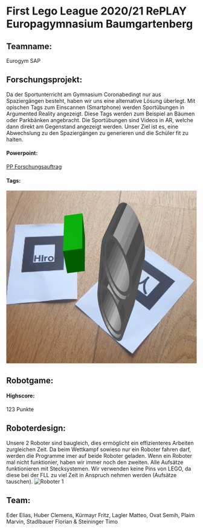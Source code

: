 # First Lego League 2020/21 RePLAY Europagymnasium Baumgartenberg
## Teamname:
Eurogym SAP
## Forschungsprojekt:
Da der Sportunterricht am Gymnasium Coronabedingt nur aus Spaziergängen besteht, haben wir uns eine alternative Lösung überlegt. Mit opischen Tags zum Einscannen (Smartphone) werden Sportübungen in Argumented Reality angezeigt. Diese Tags werden zum Beispiel an Bäumen oder Parkbänken angebracht. Die Sportübungen sind Videos in AR, welche dann direkt am Gegenstand angezeigt werden. Unser Ziel ist es, eine Abwechslung zu den Spaziergängen zu generieren und die Schüler fit zu halten.
#### Powerpoint:
[PP Forschungsauftrag](https://github.com/eurogym/First-Lego-League-2020-RePLAY/blob/c4a7277a0e36ae6c2c8a43f4fb9c1ccedbfcbf6f/Forschungsauftrag.pptx?raw=true)
#### Tags:
![Tags](ar-beispiel.png)
## Robotgame:
#### Highscore:
123 Punkte
## Roboterdesign:
Unsere 2 Roboter sind baugleich, dies ermöglicht ein effizienteres Arbeiten zurgleichen Zeit. Da beim Wettkampf sowieso nur ein Roboter fahren darf, werden die Programme imer auf beide Roboter geladen. Wenn ein Roboter mal nicht funktionier, haben wir immer noch den zweiten. 
Alle Aufsätze funktionieren mit Stecksystemen. Wir verwenden keine Pins von LEGO, da diese bei der FLL zu viel Zeit in Anspruch nehmen werden (Aufsätze tauschen).
![Roboter 1](Roboter1.jpeg)
## Team:
Eder Elias, 
Huber Clemens, 
Kürmayr Fritz, 
Lagler Matteo, 
Ovat Semih, 
Plaim Marvin, 
Stadlbauer Florian & 
Steininger Timo
